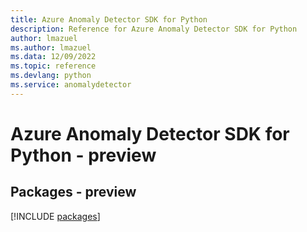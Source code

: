 ```yaml
---
title: Azure Anomaly Detector SDK for Python
description: Reference for Azure Anomaly Detector SDK for Python
author: lmazuel
ms.author: lmazuel
ms.data: 12/09/2022
ms.topic: reference
ms.devlang: python
ms.service: anomalydetector
---
```

# Azure Anomaly Detector SDK for Python - preview
## Packages - preview
[!INCLUDE [packages](anomaly-detector-index.md)]